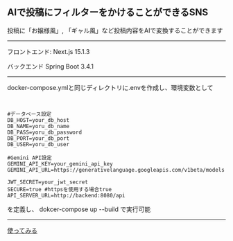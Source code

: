 ## AIで投稿にフィルターをかけることができるSNS

投稿に「お嬢様風」, 「ギャル風」など投稿内容をAIで変換することができます
***

フロントエンド: Next.js 15.1.3

バックエンド Spring Boot 3.4.1

***
docker-compose.ymlと同じディレクトリに.envを作成し、環境変数として

```text:.env


#データベース設定
DB_HOST=your_db_host
DB_NAME=yoru_db_name
DB_PASS=yoru_db_password
DB_PORT=your_db_port
DB_USER=yoru_db_user

#Gemini API設定
GEMINI_API_KEY=your_gemini_api_key
GEMINI_API_URL=https://generativelanguage.googleapis.com/v1beta/models

JWT_SECRET=your_jwt_secret
SECURE=true #httpsを使用する場合true
API_SERVER_URL=http://backend:8080/api
```

を定義し、
dokcer-compose up --build
で実行可能

***

[使ってみる](https://takotyann-ai-sns.japaneast.cloudapp.azure.com/home)
